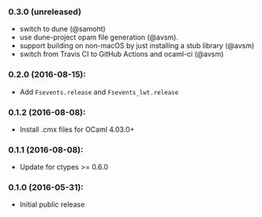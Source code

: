 ### 0.3.0 (unreleased)

* switch to dune (@samoht)
* use dune-project opam file generation (@avsm).
* support building on non-macOS by just installing a
  stub library (@avsm)
* switch from Travis CI to GitHub Actions and ocaml-ci (@avsm)

### 0.2.0 (2016-08-15):

* Add `Fsevents.release` and `Fsevents_lwt.release`

### 0.1.2 (2016-08-08):

* Install .cmx files for OCaml 4.03.0+

### 0.1.1 (2016-08-08):

* Update for ctypes >= 0.6.0

### 0.1.0 (2016-05-31):

* Initial public release
